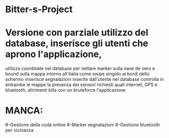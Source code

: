 # Bitter-s-Project
# Versione con parziale utilizzo del database, inserisce gli utenti che aprono l'applicazione, 
utilizza coordinate nel database per settare marker sulla nave de vero e bound sulla mappa 
intorno all'italia come swipe singolo ai bordi dello schermo
inserisce segnalazioni inserite dall'utente nel database
controlla in entrambe le mappe la presenza dei sensori richiesti
quali internet, GPS e bluetooth, altrimenti killa con un bruteforce l'applicazione
 
# MANCA:
#-Gestione della coda online
#-Marker segnalazioni
#-Gestione bluetooth per vicinanza
